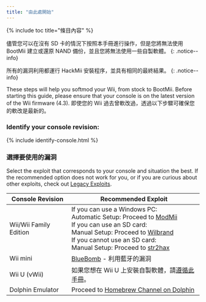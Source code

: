 ```yaml
---
title: "由此處開始"
---
```


{% include toc title="條目內容" %}

儘管您可以在沒有 SD 卡的情況下按照本手冊進行操作，但是您將無法使用 BootMii 建立或還原 NAND 備份，並且您將無法使用一些自製軟體。
{: .notice--info}

所有的漏洞利用都運行 HackMii 安裝程序，並具有相同的最終結果。
{: .notice--info}

These steps will help you softmod your Wii, from stock to BootMii. Before starting this guide, please ensure that your console is on the latest version of the Wii firmware (4.3). 即使您的 Wii 過去曾軟改過，透過以下步驟可確保您的軟改是最新的。

### Identify your console revision:

{% include identify-console.html %}<br>

### 選擇要使用的漏洞

Select the exploit that corresponds to your console and situation the best. If the recommended option does not work for you, or if you are curious about other exploits, check out [Legacy Exploits](legacy-exploits).

| Console Revision       | Recommended Exploit                                                                                                                                                                                                                                                                      |
| ---------------------- | ---------------------------------------------------------------------------------------------------------------------------------------------------------------------------------------------------------------------------------------------------------------------------------------- |
| Wii/Wii Family Edition | If you can use a Windows PC:<br> Automatic Setup: Proceed to [ModMii](modmii)<br> If you can use an SD card:<br> Manual Setup: Proceed to [Wilbrand](wilbrand)<br> If you cannot use an SD card:<br> Manual Setup: Proceed to [str2hax](str2hax)<br> |
| Wii mini               | [BlueBomb](bluebomb) - 利用藍牙的漏洞                                                                                                                                                                                                                                                           |
| Wii U (vWii)           | 如果您想在 Wii U 上安裝自製軟體，請[遵循此手冊](https://wiiu.hacks.guide)。                                                                                                                                                                                                                                  |
| Dolphin Emulator       | Proceed to [Homebrew Channel on Dolphin](homebrew-dolphin)                                                                                                                                                                                                                               |

